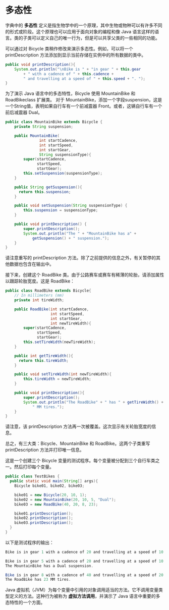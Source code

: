 # 多态性

字典中的 **多态性** 定义是指生物学中的一个原理，其中生物或物种可以有许多不同的形式或阶段。这个原理也可以应用于面向对象的编程和像 Java 语言这样的语言。类的子类可以定义自己的唯一行为，但是可以共享父类的一些相同的功能。

可以通过对 Bicycle 类稍作修改来演示多态性。例如，可以将一个 printDescription 方法添加到显示当前存储在实例中的所有数据的类中。

```java
public void printDescription(){
    System.out.println("\nBike is " + "in gear " + this.gear
        + " with a cadence of " + this.cadence +
        " and travelling at a speed of " + this.speed + ". ");
}
```

为了演示 Java 语言中的多态特性，Bicycle 使用 MountainBike 和 RoadBikeclass 扩展类。
对于 MountainBike，添加一个字段suspension，这是一个String值，表明如果自行车有一个前减震器 Front。或者，这辆自行车有一个前后减震器 Dual。

```java
public class MountainBike extends Bicycle {
    private String suspension;

    public MountainBike(
               int startCadence,
               int startSpeed,
               int startGear,
               String suspensionType){
        super(startCadence,
              startSpeed,
              startGear);
        this.setSuspension(suspensionType);
    }

    public String getSuspension(){
      return this.suspension;
    }

    public void setSuspension(String suspensionType) {
        this.suspension = suspensionType;
    }

    public void printDescription() {
        super.printDescription();
        System.out.println("The " + "MountainBike has a" +
            getSuspension() + " suspension.");
    }
}
```

请注意重写的 printDescription 方法。除了之前提供的信息之外，有关暂停的其他数据也包含在输出中。

接下来，创建这个 RoadBike 类。由于公路赛车或赛车有稀薄的轮胎，请添加属性以跟踪轮胎宽度。这是 RoadBike：

```java
public class RoadBike extends Bicycle{
    // In millimeters (mm)
    private int tireWidth;

    public RoadBike(int startCadence,
                    int startSpeed,
                    int startGear,
                    int newTireWidth){
        super(startCadence,
              startSpeed,
              startGear);
        this.setTireWidth(newTireWidth);
    }

    public int getTireWidth(){
      return this.tireWidth;
    }

    public void setTireWidth(int newTireWidth){
        this.tireWidth = newTireWidth;
    }

    public void printDescription(){
        super.printDescription();
        System.out.println("The RoadBike" + " has " + getTireWidth() +
            " MM tires.");
    }
}
```

请注意，该 printDescription 方法再一次被覆盖。这次显示有关轮胎宽度的信息。

总之，有三大类：Bicycle、MountainBike 和 RoadBike。这两个子类重写 printDescription 方法并打印唯一信息。

这是一个创建三个 Bicycle 变量的测试程序。每个变量被分配到三个自行车类之一。然后打印每个变量。

```java
public class TestBikes {
  public static void main(String[] args){
    Bicycle bike01, bike02, bike03;

    bike01 = new Bicycle(20, 10, 1);
    bike02 = new MountainBike(20, 10, 5, "Dual");
    bike03 = new RoadBike(40, 20, 8, 23);

    bike01.printDescription();
    bike02.printDescription();
    bike03.printDescription();
  }
}
```

以下是测试程序的输出：

```java
Bike is in gear 1 with a cadence of 20 and travelling at a speed of 10.

Bike is in gear 5 with a cadence of 20 and travelling at a speed of 10.
The MountainBike has a Dual suspension.

Bike is in gear 8 with a cadence of 40 and travelling at a speed of 20.
The RoadBike has 23 MM tires.
```

Java 虚拟机（JVM）为每个变量中引用的对象调用适当的方法。它不调用变量类型定义的方法。这种行为被称为 **虚拟方法调用**，并演示了 Java 语言中重要的多态特性的一个方面。
